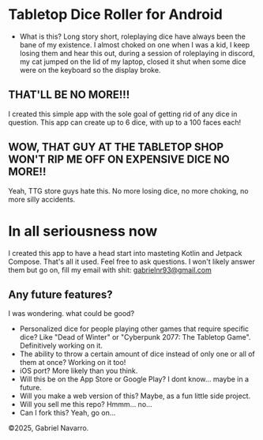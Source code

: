 # Tabletop Dice Roller for Android 
- What is this?
Long story short, roleplaying dice have always been the bane of my existence. I almost choked on one when I was a kid, I keep losing them and hear this out,
during a session of roleplaying in discord, my cat jumped on the lid of my laptop, closed it shut when some dice were on the keyboard so the display broke. 

## THAT'LL BE NO MORE!!! 

I created this simple app with the sole goal of getting rid of any dice in question. 
This app can create up to 6 dice, with up to a 100 faces each! 

## WOW, THAT GUY AT THE TABLETOP SHOP WON'T RIP ME OFF ON EXPENSIVE DICE NO MORE!!

Yeah, TTG store guys hate this. No more losing dice, no more choking, no more silly accidents. 

# In all seriousness now 

I created this app to have a head start into masteting Kotlin and Jetpack Compose. 
That's all it used. Feel free to ask questions. I won't likely answer them but go on, fill my
email with shit:  gabrielnr93@gmail.com 

## Any future features? 

I was wondering. what could be good? 
- Personalized dice for people playing other games that require specific dice? Like
"Dead of Winter" or "Cyberpunk 2077: The Tabletop Game". Definitively working on it. 
- The ability to throw a certain amount of dice instead of only one or all of them at once? Working on it too! 
- iOS port? More likely than you think. 
- Will this be on the App Store or Google Play? I dont know... maybe in a future. 
- Will you make a web version of this? Maybe, as a fun little side project. 
- Will you sell me this repo? Hmmm... no... 
- Can I fork this? Yeah, go on... 

©2025, Gabriel Navarro. 
